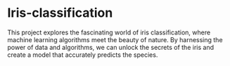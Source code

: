 # Iris-classification

This project explores the fascinating world of iris classification, where machine learning algorithms meet the beauty of nature. By harnessing the power of data and algorithms, we can unlock the secrets of the iris and create a model that accurately predicts the species.
